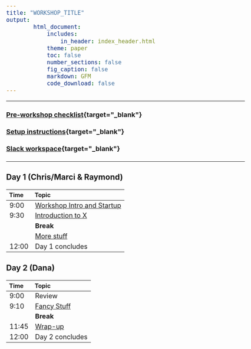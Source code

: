 ```yaml
---
title: "WORKSHOP_TITLE"
output:
        html_document:
            includes:
                in_header: index_header.html
            theme: paper
            toc: false
            number_sections: false
            fig_caption: false
            markdown: GFM
            code_download: false
---
```


<style type="text/css">

body, td {
   font-size: 18px;
}
</style>

---

#### [Pre-workshop checklist](workshop_setup/preworkshop_checklist.html){target="_blank"}

#### [Setup instructions](workshop_setup/setup_instructions.html){target="_blank"}

#### [Slack workspace](https://umbioinfcoreworkshops.slack.com){target="_blank"}

---


### Day 1 (Chris/Marci & Raymond)
| Time | Topic |
| :---  | :----------------------------------------------------------- |
|  9:00 | [Workshop Intro and Startup](workshop-intro.html) |
|  9:30 | [Introduction to X](introduction.html)
|       | **Break** |
|       | [More stuff](more-stuff.html) |
|  12:00 | Day 1 concludes |

### Day 2 (Dana)
| Time | Topic |
| :-----  | :------------------------------------ |
|  9:00 | Review |
|  9:10 | [Fancy Stuff](fancy-stuff.html) |
|       | **Break** |
| 11:45 | [Wrap-up](workshop-wrap-up.html) |
| 12:00 | Day 2 concludes |
